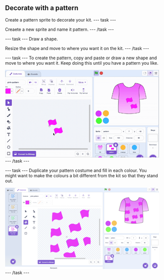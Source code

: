 ## Decorate with a pattern

Create a pattern sprite to decorate your kit.
--- task ---

Creaete a new sprite and name it pattern.
--- /task ---

--- task ---
Draw a shape.

Resize the shape and move to where you want it on the kit.
--- /task ---

--- task ---
To create the pattern, copy and paste or draw a new shape and move to where you want it. Keep doing this until you have a pattern you like.

![Scratch editor - making pattern on shirt](images/pattern.gif)
--- /task ---

--- task ---
Duplicate your pattern costume and fill in each colour. You might want to make the colours a bit different from the kit so that they stand out.

![Scratch editor - making pattern on shirt](images/pattern.png)
--- /task ---


